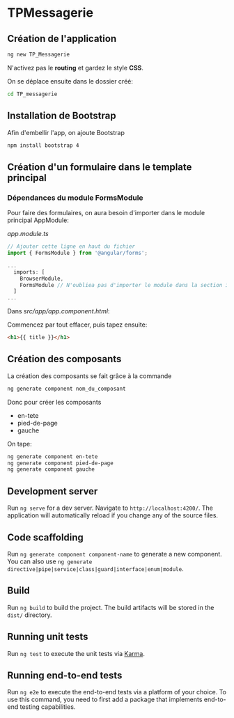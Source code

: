 # TPMessagerie

## Création de l'application

```bash
ng new TP_Messagerie
```

N'activez pas le **routing** et gardez le style **CSS**.

On se déplace ensuite dans le dossier créé:

```bash
cd TP_messagerie
```

## Installation de Bootstrap

Afin d'embellir l'app, on ajoute Bootstrap

```bash
npm install bootstrap 4
```

## Création d'un formulaire dans le template principal

### Dépendances du module FormsModule

Pour faire des formulaires, on aura besoin d'importer dans le module principal AppModule:

*app.module.ts*

```typescript
// Ajouter cette ligne en haut du fichier
import { FormsModule } from '@angular/forms';

...
  imports: [
    BrowserModule,
    FormsModule // N'oubliea pas d'importer le module dans la section imports
  ]
...

```

Dans *src/app/app.component.html*:

Commencez par tout effacer, puis tapez ensuite:

```html
<h1>{{ title }}</h1>
```

## Création des composants

La création des composants se fait grâce à la commande

```bash
ng generate component nom_du_composant
```

Donc pour créer les composants
* en-tete
* pied-de-page
* gauche

On tape:

```bash
ng generate component en-tete
ng generate component pied-de-page
ng generate component gauche
```




## Development server

Run `ng serve` for a dev server. Navigate to `http://localhost:4200/`. The application will automatically reload if you change any of the source files.

## Code scaffolding

Run `ng generate component component-name` to generate a new component. You can also use `ng generate directive|pipe|service|class|guard|interface|enum|module`.

## Build

Run `ng build` to build the project. The build artifacts will be stored in the `dist/` directory.

## Running unit tests

Run `ng test` to execute the unit tests via [Karma](https://karma-runner.github.io).

## Running end-to-end tests

Run `ng e2e` to execute the end-to-end tests via a platform of your choice. To use this command, you need to first add a package that implements end-to-end testing capabilities.

